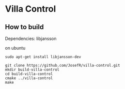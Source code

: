 # Villa Control

## How to build

Dependencies: libjansson

on ubuntu
```
sudo apt-get install libjansson-dev

git clone https://github.com/JosefR/villa-control.git
mkdir build-villa-control
cd build-villa-control
cmake ../villa-control
make
```
